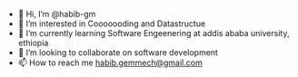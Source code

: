 - 👋 Hi, I’m @habib-gm
- 👀 I’m interested in Cooooooding and Datastructue
- 🌱 I’m currently learning Software Engeenering at addis ababa university, ethiopia
- 💞️ I’m looking to collaborate on software development
- 📫 How to reach me habib.gemmech@gmail.com
